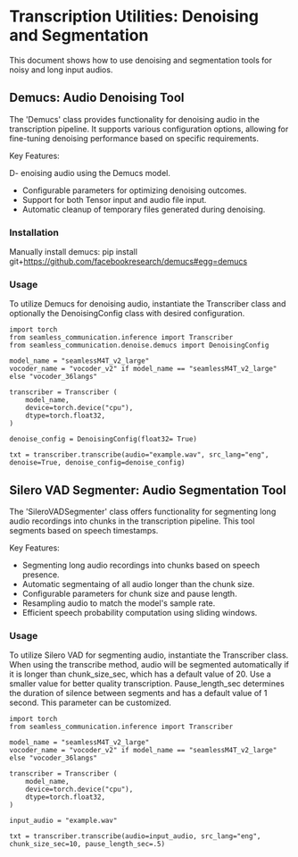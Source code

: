# Transcription Utilities: Denoising and Segmentation 

This document shows how to use denoising and segmentation tools for noisy and long input audios.

## Demucs: Audio Denoising Tool

The 'Demucs' class provides functionality for denoising audio in the transcription pipeline. It supports various configuration options, allowing for fine-tuning denoising performance based on specific requirements. 

Key Features:

D- enoising audio using the Demucs model.
- Configurable parameters for optimizing denoising outcomes.
- Support for both Tensor input and audio file input.
- Automatic cleanup of temporary files generated during denoising.

### Installation

Manually install demucs: 
pip install git+https://github.com/facebookresearch/demucs#egg=demucs

### Usage

To utilize Demucs for denoising audio, instantiate the Transcriber class and optionally the DenoisingConfig class with desired configuration. 

```
import torch
from seamless_communication.inference import Transcriber
from seamless_communication.denoise.demucs import DenoisingConfig

model_name = "seamlessM4T_v2_large"
vocoder_name = "vocoder_v2" if model_name == "seamlessM4T_v2_large" else "vocoder_36langs"

transcriber = Transcriber (
    model_name,
    device=torch.device("cpu"),
    dtype=torch.float32,
)

denoise_config = DenoisingConfig(float32= True)

txt = transcriber.transcribe(audio="example.wav", src_lang="eng", denoise=True, denoise_config=denoise_config)
```

## Silero VAD Segmenter: Audio Segmentation Tool

The 'SileroVADSegmenter' class offers functionality for segmenting long audio recordings into chunks in the transcription pipeline. This tool segments based on speech timestamps. 

Key Features:

- Segmenting long audio recordings into chunks based on speech presence.
- Automatic segmentaing of all audio longer than the chunk size. 
- Configurable parameters for chunk size and pause length.
- Resampling audio to match the model's sample rate.
- Efficient speech probability computation using sliding windows.

### Usage

To utilize Silero VAD for segmenting audio, instantiate the Transcriber class. When using the transcribe method, audio will be segmented automatically if it is longer than chunk_size_sec, which has a default value of 20. Use a smaller value for better quality transcription.
Pause_length_sec determines the duration of silence between segments and has a default value of 1 second. This parameter can be customized.

```
import torch
from seamless_communication.inference import Transcriber

model_name = "seamlessM4T_v2_large"
vocoder_name = "vocoder_v2" if model_name == "seamlessM4T_v2_large" else "vocoder_36langs"

transcriber = Transcriber (
    model_name,
    device=torch.device("cpu"),
    dtype=torch.float32,
)

input_audio = "example.wav"

txt = transcriber.transcribe(audio=input_audio, src_lang="eng", chunk_size_sec=10, pause_length_sec=.5)
```